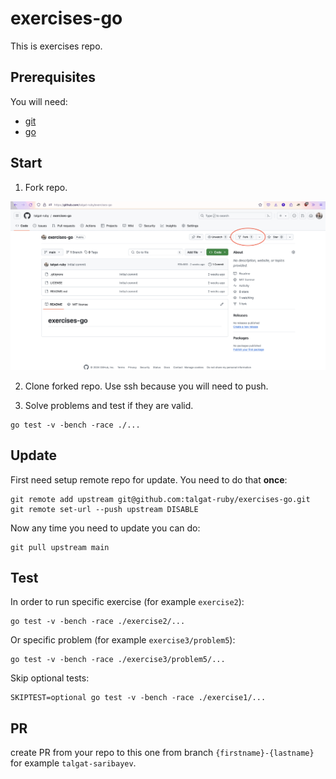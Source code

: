 # exercises-go

This is exercises repo.

## Prerequisites

You will need:

- [git](https://git-scm.com/)
- [go](https://go.dev/)

## Start

1. Fork repo.

![fork](./assets/fork.png "Fork button")

2. Clone forked repo. Use ssh because you will need to push.

3. Solve problems and test if they are valid.

```shell
go test -v -bench -race ./...
```

## Update

First need setup remote repo for update. You need to do that **once**:

```shell
git remote add upstream git@github.com:talgat-ruby/exercises-go.git
git remote set-url --push upstream DISABLE
```

Now any time you need to update you can do:

```shell
git pull upstream main
```

## Test

In order to run specific exercise (for example `exercise2`):

```shell
go test -v -bench -race ./exercise2/...
```

Or specific problem (for example `exercise3/problem5`):

```shell
go test -v -bench -race ./exercise3/problem5/...
```

Skip optional tests:

```shell
SKIPTEST=optional go test -v -bench -race ./exercise1/...
```

## PR

create PR from your repo to this one from branch `{firstname}-{lastname}` for example `talgat-saribayev`.
